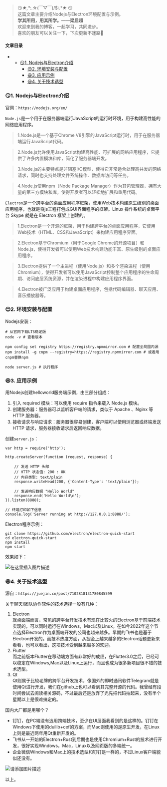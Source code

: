 







> 
> 😏*★,°*:.☆(￣▽￣)/$:*.°★* 😏  
>  这篇文章主要介绍Nodejs与Electron环境配置与示例。  
>  **学其所用，用其所学。——梁启超**  
>  欢迎来到我的博客，一起学习，共同进步。  
>  喜欢的朋友可以关注一下，下次更新不迷路🥞
> 
> 
> 




#### 文章目录


* + [:smirk:1. Nodejs与Electron介绍](#smirk1_NodejsElectron_7)
	+ [:blush:2. 环境安装与配置](#blush2__29)
	+ [:satisfied:3. 应用示例](#satisfied3__42)
	+ [:satisfied:4. 关于技术选型](#satisfied4__80)




### 😏1. Nodejs与Electron介绍


官网：`https://nodejs.org/en/`


`Node.js`是一个用于在服务器端运行JavaScript的运行时环境，用于构建高性能的网络应用程序。



> 
> 1.Node.js是一个基于Chrome V8引擎的JavaScript运行时，用于在服务器端运行JavaScript代码。
> 
> 
> 



> 
> 2.Node.js允许使用JavaScript构建高性能、可扩展的网络应用程序，它提供了许多内置模块和库，简化了服务器端开发。
> 
> 
> 



> 
> 3.Node.js的主要特点是非阻塞I/O模型，使得它非常适合处理高并发的网络请求，同时也支持处理文件系统操作、数据库访问等任务。
> 
> 
> 



> 
> 4.Node.js使用npm（Node Package Manager）作为其包管理器，拥有大量的第三方模块和库，使得开发者可以轻松地扩展和重用代码。
> 
> 
> 


`Electron`是一个跨平台的桌面应用程序框架，使用Web技术构建原生级别的桌面应用程序，也就是将js工程打包成GUI界面程序的框架。Linux 操作系统的桌面平台 Skype 就是在 Electron 框架上创建的。



> 
> 1.Electron是一个开源的框架，用于构建跨平台的桌面应用程序，它使用Web技术（HTML、CSS和JavaScript）来构建应用程序界面。
> 
> 
> 



> 
> 2.Electron基于Chromium（用于Google Chrome的开源项目）和Node.js，使得开发者可以使用Web技术构建功能丰富、原生级别的桌面应用程序。
> 
> 
> 



> 
> 3.Electron提供了一个主进程（使用Node.js）和多个渲染进程（使用Chromium），使得开发者可以使用JavaScript控制整个应用程序的生命周期、访问底层系统资源，并在渲染进程中构建应用程序界面。
> 
> 
> 



> 
> 4.Electron被广泛应用于构建桌面应用程序，包括代码编辑器、聊天应用、音乐播放器等。
> 
> 
> 


### 😊2. 环境安装与配置


Nodejs安装：



```
# 从官网下载LTS稳定版
node -v # 查看版本

npm config set registry https://registry.npmmirror.com # 配置全局国内源
npm install -g cnpm --registry=https://registry.npmmirror.com # 或者用cnpm替换npm

node server.js # 执行程序

```

### 😆3. 应用示例


用Nodejs创建helloworld服务端示例，由三部分组成：


1. 引入 required 模块：可以使用 require 指令来载入 Node.js 模块。
2. 创建服务器：服务器可以监听客户端的请求，类似于 Apache 、Nginx 等 HTTP 服务器。
3. 接收请求与响应请求：服务器很容易创建，客户端可以使用浏览器或终端发送 HTTP 请求，服务器接收请求后返回响应数据。


创建`server.js`：



```
var http = require('http');

http.createServer(function (request, response) {

    // 发送 HTTP 头部 
    // HTTP 状态值: 200 : OK
    // 内容类型: text/plain
    response.writeHead(200, {'Content-Type': 'text/plain'});

    // 发送响应数据 "Hello World"
    response.end('Hello World\n');
}).listen(8888);

// 终端打印如下信息
console.log('Server running at http://127.0.0.1:8888/');

```

Electron程序示例：



```
git clone https://github.com/electron/electron-quick-start
cd electron-quick-start
npm install
npm start

```

效果如下：


![在这里插入图片描述](https://img-blog.csdnimg.cn/direct/40dbd34f3e1d4e948ff00e6077b367ac.png)


### 😆4. 关于技术选型


源自：`https://juejin.cn/post/7102818131780845599`


关于聊天/团队协作软件的技术选择一般有几种：


1. Electron  
 就桌面端而言，常见的跨平台开发技术有现在比较火的Electron基于前端技术实现的，可以同时运行在Windows，Mac以及Linux。在如今2022年这个节点选择Electron作为桌面端开发的公司也越来越多。早期的飞书也是基于Electron开发的。而技术热度方面，从掘金上越来越多的Electron话题更新来看看，也可以看出，这项技术受到越来越多的欢迎。
2. Flutter  
 而之前版本Flutter在移动端方面有非常好的成绩，在Flutter3.0之后，已经可以稳定在Windows,Mac以及Linux上运行，而且也成为很多新项目很不错的技术选型。
3. Qt  
 Qt则属于比较老牌的跨平台开发技术，像国外的即时通讯软件Telegram就是使用Qt进行开发，我们在github上也可以看到其完整开源的代码。我曾经有段时间尝试去阅读相关源码，不过最后还是放弃了光先把代码拍起来，没有半个星期以上是很难搞定的。


国内大厂都是用哪个？


* 钉钉，在PC端没有选用跨端技术，至少在UI层面我看到的是这样的。钉钉在Windows下使用的duilib+cef的方案，而Mac则使用的是原生开发，在Linux上则是最近两年用Qt重新开发的。
* 飞书从一开始的Electron+Rust到后期也是使用Chromium+Rust的技术进行开发，很好实现Windows，Mac，Linux以及网页版的多端统一。
* 企业微信Windows和Mac上的技术选型和钉钉是一样的，不过Linux客户端貌似还没有。


![请添加图片描述](https://img-blog.csdnimg.cn/5ea93bb657184b9eb8515cc76047c16a.png)


以上。






